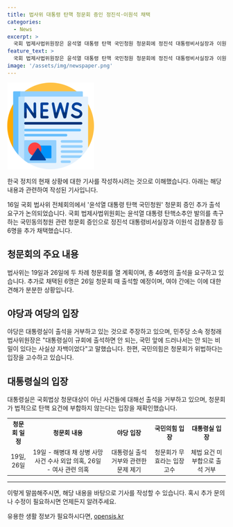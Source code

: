 ```yaml
---
title: 법사위 대통령 탄핵 청문회 증인 정진석·이원석 채택
categories:
  - News
excerpt: >
  국회 법제사법위원장은 윤석열 대통령 탄핵 국민청원 청문회에 정진석 대통령비서실장과 이원석 검찰총장 등 6명 추가 증인으로 채택했다. 더불어민주당은 김 여사의 주가조작 등 의혹을 규명하기 위해 이들의 출석을 주장했고, 국민의힘은 청문회가 위법이라는 입장을 밝혔다. 여야는 충돌하며 토론을 벌였고, 국민의힘 의원들은 토론 종결 후 표결에 참여하지 않고 회의장을 빠져나갔다. 대통령실은 청문회 거부 입장을 재확인하며, 김 여사 관련 사건은 국회법상 청원대상이 아니라고 밝혔다. 
feature_text: >
  국회 법제사법위원장은 윤석열 대통령 탄핵 국민청원 청문회에 정진석 대통령비서실장과 이원석 검찰총장 등 6명 추가 증인으로 채택했다. 더불어민주당은 김 여사의 주가조작 등 의혹을 규명하기 위해 이들의 출석을 주장했고, 국민의힘은 청문회가 위법이라는 입장을 밝혔다. 여야는 충돌하며 토론을 벌였고, 국민의힘 의원들은 토론 종결 후 표결에 참여하지 않고 회의장을 빠져나갔다. 대통령실은 청문회 거부 입장을 재확인하며, 김 여사 관련 사건은 국회법상 청원대상이 아니라고 밝혔다. 
image: '/assets/img/newspaper.png'
---
```


<p><img src="/assets/img/newspaper.png" alt="kimp 속보" /></p>

<p>한국 정치의 현재 상황에 대한 기사를 작성하시려는 것으로 이해했습니다. 아래는 해당 내용과 관련하여 작성된 기사입니다.</p>

<p data-ke-size="size16">16일 국회 법사위 전체회의에서 '윤석열 대통령 탄핵 국민청원' 청문회 증인 추가 출석 요구가 논의되었습니다. 국회 법제사법위원회는 윤석열 대통령 탄핵소추안 발의를 촉구하는 국민동의청원 관련 청문회 증인으로 정진석 대통령비서실장과 이원석 검찰총장 등 6명을 추가 채택했습니다.</p>

<h2 data-ke-size="size26">청문회의 주요 내용</h2>

<p data-ke-size="size16">법사위는 19일과 26일에 두 차례 청문회를 열 계획이며, 총 46명의 출석을 요구하고 있습니다. 추가로 채택된 6명은 26일 청문회 때 출석할 예정이며, 여야 간에는 이에 대한 견해가 분분한 상황입니다.</p>

<h2 data-ke-size="size26">야당과 여당의 입장</h2>

<p data-ke-size="size16">야당은 대통령실이 출석을 거부하고 있는 것으로 주장하고 있으며, 민주당 소속 정청래 법사위원장은 "대통령실이 규회에 출석하면 안 되는, 국민 앞에 드러나서는 안 되는 비밀이 있다는 사실상 자백이었다"고 말했습니다. 한편, 국민의힘은 청문회가 위법하다는 입장을 고수하고 있습니다.</p>

<h2 data-ke-size="size26">대통령실의 입장</h2>

<p data-ke-size="size16">대통령실은 국회법상 청문대상이 아닌 사건들에 대해선 출석을 거부하고 있으며, 청문회가 법적으로 탄핵 요건에 부합하지 않는다는 입장을 재확인했습니다.</p>

<table>
    <tbody>
        <tr>
            <td style="text-align: center; height: 17px;"><b>청문회 일정</b></td>
            <td style="text-align: center; height: 17px;"><b>청문회 내용</b></td>
            <td style="text-align: center; height: 17px;"><b>야당 입장</b></td>
            <td style="text-align: center; height: 17px;"><b>국민의힘 입장</b></td>
            <td style="text-align: center; height: 17px;"><b>대통령실 입장</b></td>
        </tr>
        <tr>
            <td style="text-align: center; height: 17px;">19일, 26일</td>
            <td style="text-align: center; height: 17px;">19일 - 해병대 채 상병 사망 사건 수사 외압 의혹, 26일 - 여사 관련 의혹</td>
            <td style="text-align: center; height: 17px;">대통령실 출석 거부와 관련한 문제 제기</td>
            <td style="text-align: center; height: 17px;">청문회가 무효라는 입장 고수</td>
            <td style="text-align: center; height: 17px;">체법 요건 미부합으로 출석 거부</td>
        </tr>
    </tbody>
</table>

<hr>

<p>이렇게 말씀해주시면, 해당 내용을 바탕으로 기사를 작성할 수 있습니다. 혹시 추가 문의나 수정이 필요하시면 언제든지 알려주세요.</p>
유용한 생활 정보가 필요하시다면, <a href="https://opensis.kr" rel="dofollow">opensis.kr</a>


